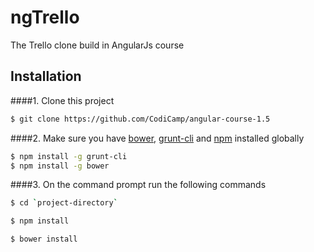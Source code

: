 # ngTrello
The Trello clone build in AngularJs course

## Installation

####1. Clone this project


```sh
$ git clone https://github.com/CodiCamp/angular-course-1.5
```

####2.  Make sure you have [bower](http://bower.io/), [grunt-cli](https://www.npmjs.com/package/grunt-cli) and  [npm](https://www.npmjs.org/) installed globally

```sh
$ npm install -g grunt-cli
$ npm install -g bower
```

####3. On the command prompt run the following commands

```sh
$ cd `project-directory`
```

```sh
$ npm install
```

```sh
$ bower install
```